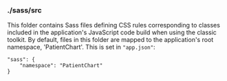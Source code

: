 ### ./sass/src

This folder contains Sass files defining CSS rules corresponding to classes
included in the application's JavaScript code build when using the classic toolkit.
By default, files in this folder are mapped to the application's root namespace, 'PatientChart'.
This is set in `"app.json"`:

    "sass": {
        "namespace": "PatientChart"
    }
